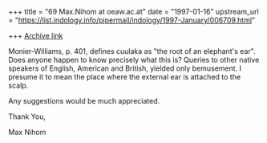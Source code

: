 +++
title = "69 Max.Nihom at oeaw.ac.at"
date = "1997-01-16"
upstream_url = "https://list.indology.info/pipermail/indology/1997-January/006709.html"

+++
[Archive link](https://list.indology.info/pipermail/indology/1997-January/006709.html)

Monier-Williams, p. 401, defines cuulaka as "the root of an elephant's ear". 
Does anyone happen to know precisely what this is? Queries to other native 
speakers of English, American and British, yielded only bemusement. I 
presume it to mean the place where the external ear is attached to the scalp. 

Any suggestions would be much appreciated.

Thank You,


Max Nihom






